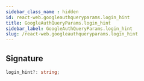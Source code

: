 ```yaml
---
sidebar_class_name : hidden
id: react-web.googleauthqueryparams.login_hint
title: GoogleAuthQueryParams.login_hint
sidebar_label: GoogleAuthQueryParams.login_hint
slug: /react-web.googleauthqueryparams.login_hint
---
```






## Signature

```typescript
login_hint?: string;
```
